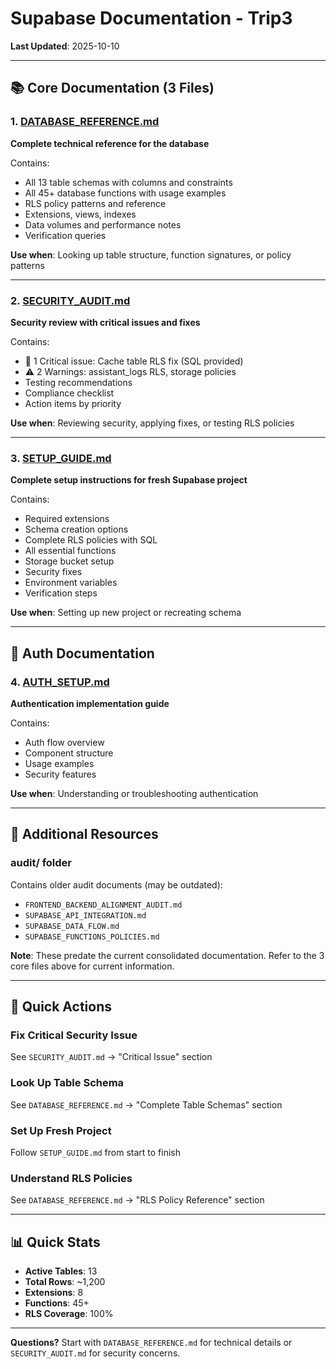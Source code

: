 # Supabase Documentation - Trip3

**Last Updated**: 2025-10-10

---

## 📚 Core Documentation (3 Files)

### 1. [DATABASE_REFERENCE.md](./DATABASE_REFERENCE.md)
**Complete technical reference for the database**

Contains:
- All 13 table schemas with columns and constraints
- All 45+ database functions with usage examples
- RLS policy patterns and reference
- Extensions, views, indexes
- Data volumes and performance notes
- Verification queries

**Use when**: Looking up table structure, function signatures, or policy patterns

---

### 2. [SECURITY_AUDIT.md](./SECURITY_AUDIT.md)
**Security review with critical issues and fixes**

Contains:
- 🔴 1 Critical issue: Cache table RLS fix (SQL provided)
- ⚠️ 2 Warnings: assistant_logs RLS, storage policies
- Testing recommendations
- Compliance checklist
- Action items by priority

**Use when**: Reviewing security, applying fixes, or testing RLS policies

---

### 3. [SETUP_GUIDE.md](./SETUP_GUIDE.md)
**Complete setup instructions for fresh Supabase project**

Contains:
- Required extensions
- Schema creation options
- Complete RLS policies with SQL
- All essential functions
- Storage bucket setup
- Security fixes
- Environment variables
- Verification steps

**Use when**: Setting up new project or recreating schema

---

## 🔧 Auth Documentation

### 4. [AUTH_SETUP.md](./AUTH_SETUP.md)
**Authentication implementation guide**

Contains:
- Auth flow overview
- Component structure
- Usage examples
- Security features

**Use when**: Understanding or troubleshooting authentication

---

## 📂 Additional Resources

### audit/ folder
Contains older audit documents (may be outdated):
- `FRONTEND_BACKEND_ALIGNMENT_AUDIT.md`
- `SUPABASE_API_INTEGRATION.md`
- `SUPABASE_DATA_FLOW.md`
- `SUPABASE_FUNCTIONS_POLICIES.md`

**Note**: These predate the current consolidated documentation. Refer to the 3 core files above for current information.

---

## 🚨 Quick Actions

### Fix Critical Security Issue
See `SECURITY_AUDIT.md` → "Critical Issue" section

### Look Up Table Schema
See `DATABASE_REFERENCE.md` → "Complete Table Schemas" section

### Set Up Fresh Project
Follow `SETUP_GUIDE.md` from start to finish

### Understand RLS Policies
See `DATABASE_REFERENCE.md` → "RLS Policy Reference" section

---

## 📊 Quick Stats

- **Active Tables**: 13
- **Total Rows**: ~1,200
- **Extensions**: 8
- **Functions**: 45+
- **RLS Coverage**: 100%

---

**Questions?** Start with `DATABASE_REFERENCE.md` for technical details or `SECURITY_AUDIT.md` for security concerns.

